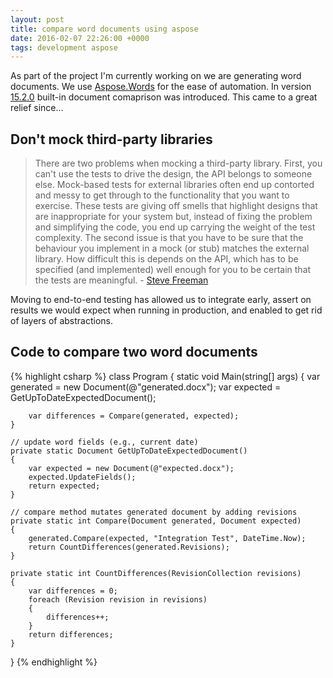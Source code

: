 ```yaml
---
layout: post
title: compare word documents using aspose
date: 2016-02-07 22:26:00 +0000
tags: development aspose
---
```


As part of the project I'm currently working on we are generating word documents. We use [Aspose.Words](http://www.aspose.com/.net/word-component.aspx) for the ease of automation. In version [15.2.0](http://www.nuget.org/packages/Aspose.Words/15.2.0) built-in document comaprison was introduced. This came to a great relief since...

Don't mock third-party libraries
--------------------------------
> There are two problems when mocking a third-party library. First, you can't use the tests to drive the design, the API belongs to someone else. Mock-based tests for external libraries often end up contorted and messy to get through to the functionality that you want to exercise. These tests are giving off smells that highlight designs that are inappropriate for your system but, instead of fixing the problem and simplifying the code, you end up carrying the weight of the test complexity. The second issue is that you have to be sure that the behaviour you implement in a mock (or stub) matches the external library. How difficult this is depends on the API, which has to be specified (and implemented) well enough for you to be certain that the tests are meaningful. - [Steve Freeman](http://www.mockobjects.com/2007/04/test-smell-everything-is-mocked.html)

Moving to end-to-end testing has allowed us to integrate early, assert on results we would expect when running in production, and enabled to get rid of layers of abstractions.

Code to compare two word documents
----------------------------------

{% highlight csharp %}
class Program
{
    static void Main(string[] args)
    {
        var generated = new Document(@"generated.docx");
        var expected = GetUpToDateExpectedDocument();

        var differences = Compare(generated, expected);
    }

    // update word fields (e.g., current date)
    private static Document GetUpToDateExpectedDocument()
    {
        var expected = new Document(@"expected.docx");
        expected.UpdateFields();
        return expected;
    }

    // compare method mutates generated document by adding revisions
    private static int Compare(Document generated, Document expected)
    {
        generated.Compare(expected, "Integration Test", DateTime.Now);
        return CountDifferences(generated.Revisions);
    }

    private static int CountDifferences(RevisionCollection revisions)
    {
        var differences = 0;
        foreach (Revision revision in revisions)
        {
            differences++;
        }
        return differences;
    }
}
{% endhighlight %}
